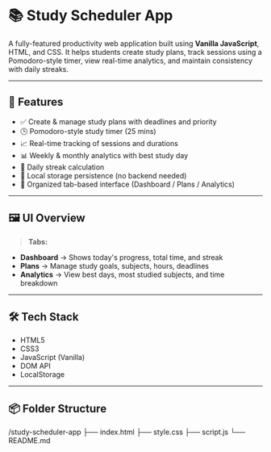 # 📚 Study Scheduler App

A fully-featured productivity web application built using **Vanilla JavaScript**, HTML, and CSS. It helps students create study plans, track sessions using a Pomodoro-style timer, view real-time analytics, and maintain consistency with daily streaks.

---

## 🚀 Features

- ✅ Create & manage study plans with deadlines and priority
- 🕒 Pomodoro-style study timer (25 mins)
- 📈 Real-time tracking of sessions and durations
- 📊 Weekly & monthly analytics with best study day
- 🔁 Daily streak calculation
- 💾 Local storage persistence (no backend needed)
- 📂 Organized tab-based interface (Dashboard / Plans / Analytics)

---

## 🖼️ UI Overview

> **Tabs:**  
- **Dashboard** → Shows today's progress, total time, and streak  
- **Plans** → Manage study goals, subjects, hours, deadlines  
- **Analytics** → View best days, most studied subjects, and time breakdown  

---

## 🛠️ Tech Stack

- HTML5
- CSS3
- JavaScript (Vanilla)
- DOM API
- LocalStorage

---

## 📦 Folder Structure

/study-scheduler-app
├── index.html
├── style.css
├── script.js
└── README.md
